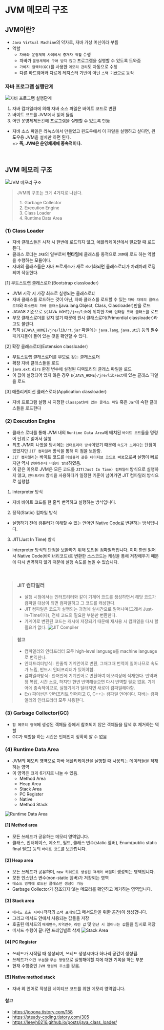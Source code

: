 # JVM 메모리 구조

## JVM이란?

- `Java Virtual Machine`의 약자로, 자바 가상 머신이라 부름
- 역할
    - `자바와 운영체제 사이에서 중개자 역할` 수행
    - 자바가 `운영체제에 구애 받지 않고` 프로그램을 실행할 수 있도록 도와줌
    - `가비지 컬렉터(GC)`를 사용한 `메모리 관리`도 자동으로 수행
    - 다른 하드웨어와 다르게 레지스터 기반이 아닌 `스택 기반`으로 동작

### 자바 프로그램 실행단계

![자바 프로그램 실행단계](./img/java_code_process.png)

1. 자바 컴파일러에 의해 자바 소스 파일은 바이트 코드로 변환
2. 바이트 코드를 JVM에서 읽어 들임
3. 어떤 운영체제든간에 프로그램을 실행할 수 있도록 만듦

- 자바 소스 파일은 리눅스에서 만들었고 윈도우에서 이 파일을 실행하고 싶다면, 윈도우용 JVM을 설치만 하면 된다.<br>
  => **즉, JVM은 운영체제에 종속적이다.**

<br>

## JVM 메모리 구조

![JVM 메모리 구조](./img/jvm_memory.png)

> JVM의 구조는 크게 4가지로 나뉜다.
> 1. Garbage Collector
> 2. Execution Engine
> 3. Class Loader
> 4. Runtime Data Area

### (1) Class Loader

- 자바 클래스들은 시작 시 한번에 로드되지 않고, 애플리케이션에서 필요할 때 로드된다.
- 클래스 로더는 `JRE`의 일부로써 **런타임**에 클래스를 동적으로 `JVM`에 로드 하는 역할을 수행하는 모듈이다.
- 자바의 클래스들은 자바 프로세스가 새로 초기화되면 클래스로더가 차례차례 로딩되며 작동한다.

[1] 부트스트랩 클래스로더(Bootstrap classloader)
- JVM 시작 시 가장 최초로 실행되는 클래스로더
- 자바 클래스를 로드하는 것이 아닌, 자바 클래스를 로드할 수 있는 `자바 자체의 클래스로더`와 `최소한의 자바 클래스`(java.lang.Object, Class, Classloader)만을 로드
- JAVA8 기준으로 `${JAVA_HOME}/jre/lib`에 위치한 `자바 런타임 코어 클래스`를 로드
- 부모 클래스로더를 갖지 않기 때문에 원시 클래스로더(Primordial classloader)라고도 불린다.
- 특히 `${JAVA_HOME}/jre/lib/rt.jar` 파일에는 `java.lang`, `java.util` 등의 필수 패키지들이 들어 있는 것을 확인할 수 있다.

[2] 확장 클래스로더(Extension classloader)
- 부트스트랩 클래스로더를 부모로 갖는 클래스로더
- 확장 자바 클래스들을 로드
- `java.ext.dirs` 환경 변수에 설정된 디렉토리의 클래스 파일을 로드
- 이 값이 설정되어 있지 않은 경우 `${JAVA_HOME}/jre/lib/ext`에 있는 클래스 파일을 로드

[3] 애플리케이션 클래스로더(Application classloader)
- 자바 프로그램 실행 시 지정한 `Classpath에 있는 클래스 파일` 혹은 `Jar`에 속한 클래스들을 로드한다

### (2) Execution Engine

- 클래스 로더를 통해 JVM 내의 `Runtime Data Area`에 배치된 `바이트 코드`들을 명렁어 단위로 읽어서 실행
- 최초 JVM이 나왔을 당시에는 `인터프리터 방식`이었기 때문에 `속도가 느리다`는 단점이 있었지만 `JIT 컴파일러` 방식을 통해 이 점을 보완함.
- `JIT 컴파일러`는 바이트 코드를 `어셈블러 같은 네이티브 코드로 바꿈`으로써 실행이 빠르지만 역시 `변환하는데 비용이 발생`하였음.
- 이 같은 이유로 JVM은 모든 코드를 `JIT(Just In Time) 컴파일러` 방식으로 실행하지 않고, `인터프리터` 방식을 사용하다가 일정한 기준이 넘어가면 JIT 컴파일러 방식으로 실행함.

1. Interpreter 방식
- 자바 바이트 코드를 한 줄씩 번역하고 실행하는 방식입니다.
2. 정적(Static) 컴파일 방식
- 실행하기 전에 컴퓨터가 이해할 수 있는 언어인 Native Code로 변환하는 방식입니다.
3. JIT(Just In Time) 방식
- Interpreter 방식의 단점을 보완하기 위해 도입된 컴파일러입니다. 이미 한번 읽어서 Native Code(바이너리코드)로 변환한 소스코드는 캐싱을 통해 저장해두기 때문에 다시 번역하지 않기 때문에 실행 속도를 높일 수 있습니다.

<br>

>### JIT 컴파일러
>- 실행 시점에서는 인터프리터와 같이 기계어 코드를 생성하면서 해당 코드가 컴파일 대상이 되면 컴파일하고 그 코드를 캐싱한다. 
>- JIT 컴파일은 코드가 실행되는 과정에 실시간으로 일어나며(그래서 Just-In-Time이다), 전체 코드의 필요한 부분만 변환한다. 
>- 기계어로 변환된 코드는 캐시에 저장되기 때문에 재사용 시 컴파일을 다시 할 필요가 없다.
![JIT Compiler](./img/jit_compiler.jpeg)

> #### **참고**  
> - 컴파일러와 인터프리터 모두 high-level language를 machine language로 번역한다.
> - 인터프리터방식 : 한줄씩 기계언어로 변환, 그때그때 번역이 일어나므로 속도가 느림, 반드시 인터프리터가 있어야함.
> - 컴파일러방식 : 한꺼번에 기계언어로 변환하여 메모리상에 적재한다. 번역과정 복잡, 시간 소요, 하지만 한번 번역해놓으면 다시 번역할 필요 없음. 기계어에 종속적이므로, 실행기계가 달라지면 새로이 컴파일해야함.
> - Ex) 파이썬은 인터프리트 언어이고 C, C++는 컴파일 언어이다. 자바는 컴파일러와 인터프리터 모두 사용한다.

### (3) Garbage Collector(GC)

- `힙 메모리 영역`에 생성된 객체들 중에서 참조되지 않은 객체들을 탐색 후 제거하는 역할
- GC가 역할을 하는 시간은 언제인지 정확히 알 수 없음

### (4) Runtime Data Area

- JVM의 메모리 영역으로 자바 애플리케이션을 실행할 때 사용되는 데이터들을 적재하는 영역
- 이 영역은 크게 6가지로 나눌 수 있음.
    - Method Area
    - Heap Area
    - Stack Area
    - PC Register
    - Native
    - Method Stack

![Runtime Data Area](./img/runtime_data_area.png)

#### [1] Method area

- 모든 쓰레드가 공유하는 메모리 영역입니다. 
- 클래스, 인터페이스, 메소드, 필드, 클래스 변수(static 멤버), Enum(public static final 필드)  등의 `바이트 코드`를 보관합니다.

#### [2] Heap area

- 모든 쓰레드가 공유하며, `new 키워드로 생성된 객체와 배열`이 생성되는 영역입니다. 
- 모든 인스턴스 변수(non-static 멤버)가 저장되는 영역
- `메소드 영역에 로드된 클래스만 생성이 가능`
- Garbage Collector가 참조되지 않는 메모리를 확인하고 제거하는 영역입니다.

#### [3] Stack area

- `메서드 호출 시마다`각각의 `스택 프레임`(그 메서드만을 위한 공간)이 생성합니다. 
- 그리고 메서드 안에서 사용되는 값들을 저장
- 호출된 메서드의 `매개변수`, `지역변수`, `리턴 값` 및 `연산 시 일어나는 값`들을 임시로 저장
- 메서드 수행이 끝나면 프레임별로 삭제
  ![Stack Area](./img/stack_area.png)

#### [4] PC Register
- 쓰레드가 시작될 때 생성되며, 쓰레드 생성시마다 하나씩 공간이 생성됨. 
- 쓰레드가 `어떤 부분`을 `무슨 명령`으로 실행해야할 지에 대한 기록을 하는 부분
- 현재 수행중인 `JVM 명령의 주소`를 갖음.

#### [5] Native method stack

- 자바 외 언어로 작성된 네이티브 코드를 위한 메모리 영역입니다.

#### **참고**
- https://jooona.tistory.com/158
- https://steady-coding.tistory.com/305
- https://leeyh0216.github.io/posts/java_class_loader/